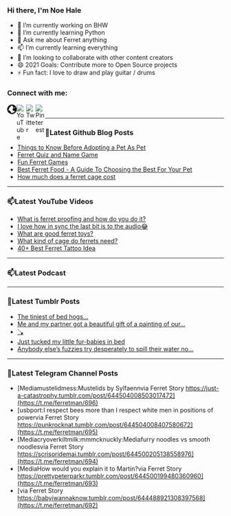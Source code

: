 ### Hi there, I'm Noe Hale

- 🔭 I’m currently working on BHW
- 🌱 I’m currently learning Python
- 💬 Ask me about Ferret anything
- 📫 I’m currently learning everything
- 🔭 I’m looking to collaborate with other content creators
- 😄 2021 Goals: Contribute more to Open Source projects
- ⚡ Fun fact: I love to draw and play guitar / drums

### Connect with me:

[<img align="left" alt="ferretvoice.com" width="22px" src="https://raw.githubusercontent.com/iconic/open-iconic/master/svg/globe.svg" />](https://ferretvoice.com)
[<img align="left" alt="YouTube" width="22px" src="https://cdn.jsdelivr.net/npm/simple-icons@v3/icons/youtube.svg" />](https://www.youtube.com/channel/UCk665XTfaMLVwFVWUmgnDiw)
[<img align="left" alt="Twitter" width="22px" src="https://cdn.jsdelivr.net/npm/simple-icons@v3/icons/twitter.svg" />](https://twitter.com/voiceferret)
[<img align="left" alt="Pinterest" width="22px" src="https://cdn.jsdelivr.net/npm/simple-icons@v3/icons/pinterest.svg" />](https://www.pinterest.com/voiceferret/)

<br />

---
### 🔭Latest Github Blog Posts
<!-- GITHUB:START -->
- [Things to Know Before Adopting a Pet As Pet](http://noehale.github.io/things-to-know-before-adopting-a-pet-as-pet/)
- [Ferret Quiz and Name Game](http://noehale.github.io/ferret-quiz/)
- [Fun Ferret Games](http://noehale.github.io/fun-ferret-games/)
- [Best Ferret Food - A Guide To Choosing the Best For Your Pet](http://noehale.github.io/best-ferret-food/)
- [How much does a ferret cage cost](http://noehale.github.io/how-much-does-a-ferret-cage-cost/)
<!-- GITHUB:END -->
---
### 📫Latest YouTube Videos

<!-- YOUTUBE:START -->
- [What is ferret proofing and how do you do it?](https://www.youtube.com/watch?v=81Syh_DJBQQ)
- [I love how in sync the last bit is to the audio😂](https://www.youtube.com/watch?v=WHBeGHwSlGY)
- [What are good ferret toys?](https://www.youtube.com/watch?v=tPxRilBzc0s)
- [What kind of cage do ferrets need?](https://www.youtube.com/watch?v=xzz6hC3sR5A)
- [40+ Best Ferret Tattoo Idea](https://www.youtube.com/watch?v=KIKqduR6Xcs)
<!-- YOUTUBE:END -->

---
### 📫Latest Podcast

<!-- PODCAST:START -->
<!-- PODCAST:END -->
---
### 📝Latest Tumblr Posts

<!-- TUMBLR:START -->
- [The tiniest of bed hogs…](https://come-forth-into-the-light.tumblr.com/post/644722899488587776)
- [Me and my partner got a beautiful gift of a painting of our...](https://come-forth-into-the-light.tumblr.com/post/644677583732080640)
- [🪠](https://come-forth-into-the-light.tumblr.com/post/644654974217895936)
- [Just tucked my little fur-babies in bed](https://come-forth-into-the-light.tumblr.com/post/644632337669341184)
- [Anybody else’s fuzzies try desperately to spill their water no...](https://come-forth-into-the-light.tumblr.com/post/644586978246033408)
<!-- TUMBLR:END -->
---
### 📝Latest Telegram Channel Posts

<!-- TELEGRAM:START -->
- [Mediamustelidmess:Mustelids by Sylfaennvia Ferret Story https://just-a-catastrophy.tumblr.com/post/644504008503017472](https://t.me/ferretman/696)
- [usbport:I respect bees more than I respect white men in positions of powervia Ferret Story https://punkrocknat.tumblr.com/post/644504008407580672](https://t.me/ferretman/695)
- [Mediacryoverkiltmilk:mmmcknuckly:Mediafurry noodles vs smooth noodlesvia Ferret Story https://scrisoridemai.tumblr.com/post/644500205138558976](https://t.me/ferretman/694)
- [MediaHow would you explain it to Martin?via Ferret Story https://prettypeterparkr.tumblr.com/post/644500199480360960](https://t.me/ferretman/693)
- [via Ferret Story https://babyiwannaknow.tumblr.com/post/644488921308397568](https://t.me/ferretman/692)
<!-- TELEGRAM:END -->
